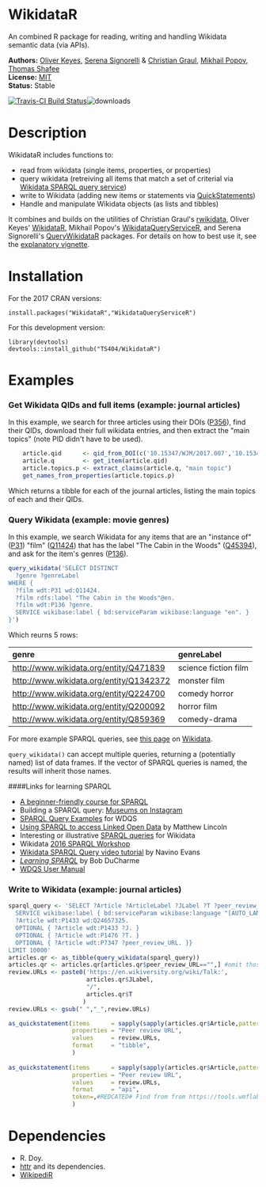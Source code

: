 WikidataR
=========

An combined R package for reading, writing and handling Wikidata semantic data (via APIs).

__Authors:__ [Oliver Keyes](https://github.com/Ironholds), [Serena Signorelli](https://github.com/serenasignorelli) & [Christian Graul](https://github.com/chgrl), [Mikhail Popov](https://github.com/bearloga), [Thomas Shafee](https://github.com/TS404)<br/> 
__License:__ [MIT](http://opensource.org/licenses/MIT)<br/>
__Status:__ Stable

[![Travis-CI Build Status](https://travis-ci.org/Ironholds/WikidataR.svg?branch=master)](https://travis-ci.org/Ironholds/WikidataR)![downloads](http://cranlogs.r-pkg.org/badges/grand-total/WikidataR)

Description
======
WikidataR includes functions to:
- read from wikidata (single items, properties, or properties)
- query wikidata (retreiving all items that match a set of criterial via [Wikidata SPARQL query service](https://query.wikidata.org))
- write to Wikidata (adding new items or statements via [QuickStatements](https://tools.wmflabs.org/quickstatements)) 
- Handle and manipulate Wikidata objects (as lists and tibbles)

It combines and builds on the utilities of Christian Graul's
[rwikidata](https://github.com/chgrl/rwikidata), Oliver Keyes' [WikidataR](https://github.com/Ironholds/WikidataR), Mikhail Popov's [WikidataQueryServiceR](https://github.com/bearloga/WikidataQueryServiceR), and Serena Signorelli's [QueryWikidataR](https://github.com/serenasignorelli/QueryWikidataR) packages. For details on how to best use it, see the [explanatory
vignette](https://CRAN.R-project.org/package=WikidataR/vignettes/Introduction.html).

Installation
======

For the 2017 CRAN versions:

    install.packages("WikidataR","WikidataQueryServiceR")
    
For this development version:

    library(devtools)
    devtools::install_github("TS404/WikidataR")

Examples
======
### Get Wikidata QIDs and full items (example: journal articles)
In this example, we search for three articles using their DOIs ([P356](https://www.wikidata.org/wiki/Property:P356)), find their QIDs,  download their full wikidata entries, and then extract the "main topics" (note PID didn't have to be used).

``` r
    article.qid      <- qid_from_DOI(c('10.15347/WJM/2017.007','10.15347/WJM/2019.001','10.15347/WJM/2019.007'))
    article.q        <- get_item(article.qid)
    article.topics.p <- extract_claims(article.q, "main topic")
    get_names_from_properties(article.topics.p)
```
Which returns a tibble for each of the journal articles, listing the main topics of each and their QIDs.

### Query Wikidata (example: movie genres)

In this example, we search Wikidata for any items that are an "instance of" ([P31](https://www.wikidata.org/wiki/Property:P31)) "film" ([Q11424](https://www.wikidata.org/wiki/Q11424)) that has the label "The Cabin in the Woods" ([Q45394](https://www.wikidata.org/wiki/Q45394)), and ask for the item's genres ([P136](https://www.wikidata.org/wiki/Property:P136)).

``` r
query_wikidata('SELECT DISTINCT
  ?genre ?genreLabel
WHERE {
  ?film wdt:P31 wd:Q11424.
  ?film rdfs:label "The Cabin in the Woods"@en.
  ?film wdt:P136 ?genre.
  SERVICE wikibase:label { bd:serviceParam wikibase:language "en". }
}')
```
Which reurns 5 rows:

| genre                                     | genreLabel           |
|:------------------------------------------|:---------------------|
| <http://www.wikidata.org/entity/Q471839>  | science fiction film |
| <http://www.wikidata.org/entity/Q1342372> | monster film         |
| <http://www.wikidata.org/entity/Q224700>  | comedy horror        |
| <http://www.wikidata.org/entity/Q200092>  | horror film          |
| <http://www.wikidata.org/entity/Q859369>  | comedy-drama         |

For more example SPARQL queries, see [this page](https://www.wikidata.org/wiki/Wikidata:SPARQL_query_service/queries/examples) on [Wikidata](https://www.wikidata.org/wiki/Wikidata:Main_Page).

`query_wikidata()` can accept multiple queries, returning a (potentially named) list of data frames. If the vector of SPARQL queries is named, the results will inherit those names.

####Links for learning SPARQL

-   [A beginner-friendly course for SPARQL](https://www.wikidata.org/wiki/Wikidata:A_beginner-friendly_course_for_SPARQL)
-   Building a SPARQL query: [Museums on Instagram](https://www.wikidata.org/wiki/Help:SPARQL/Building_a_query/Museums_on_Instagram)
-   [SPARQL Query Examples](https://www.wikidata.org/wiki/Wikidata:SPARQL_query_service/queries/examples) for WDQS
-   [Using SPARQL to access Linked Open Data](http://programminghistorian.org/lessons/graph-databases-and-SPARQL) by Matthew Lincoln
-   Interesting or illustrative [SPARQL queries](https://www.wikidata.org/wiki/Wikidata:SPARQL_query_service/queries) for Wikidata
-   Wikidata [2016 SPARQL Workshop](https://www.wikidata.org/wiki/Wikidata:SPARQL_query_service/2016_SPARQL_Workshop)
-   [Wikidata SPARQL Query video tutorial](https://www.youtube.com/watch?v=1jHoUkj_mKw) by Navino Evans
-   *[Learning SPARQL](http://www.learningsparql.com/)* by Bob DuCharme
-   [WDQS User Manual](https://www.mediawiki.org/wiki/Wikidata_query_service/User_Manual)

### Write to Wikidata (example: journal articles)


``` r
sparql_query <- 'SELECT ?Article ?ArticleLabel ?JLabel ?T ?peer_review_URL WHERE {
  SERVICE wikibase:label { bd:serviceParam wikibase:language "[AUTO_LANGUAGE],en". }
  ?Article wdt:P1433 wd:Q24657325.
  OPTIONAL { ?Article wdt:P1433 ?J. }
  OPTIONAL { ?Article wdt:P1476 ?T. }
  OPTIONAL { ?Article wdt:P7347 ?peer_review_URL. }}
LIMIT 10000'
articles.qr <- as_tibble(query_wikidata(sparql_query))
articles.qr <- articles.qr[articles.qr$peer_review_URL=="",] #omit those with review URLs listed
review.URLs <- paste0('https://en.wikiversity.org/wiki/Talk:',
                      articles.qr$JLabel,
                      "/",
                      articles.qr$T
                     )
review.URLs <- gsub(" ","_",review.URLs)

as_quickstatement(items      = sapply(sapply(articles.qr$Article,pattern = "/",stringr::str_split),tail,1),
                  properties = "Peer review URL",
                  values     = review.URLs,
                  format     = "tibble",
                  )
                  
as_quickstatement(items      = sapply(sapply(articles.qr$Article,pattern = "/",stringr::str_split),tail,1),
                  properties = "Peer review URL",
                  values     = review.URLs,
                  format     = "api",
                  token=,#REDCATED# Find from from https://tools.wmflabs.org/quickstatements/#/user
                  )
```

Dependencies
======
* R. Doy.
* [httr](https://cran.r-project.org/package=httr) and its dependencies.
* [WikipediR](https://cran.r-project.org/package=WikipediR)
